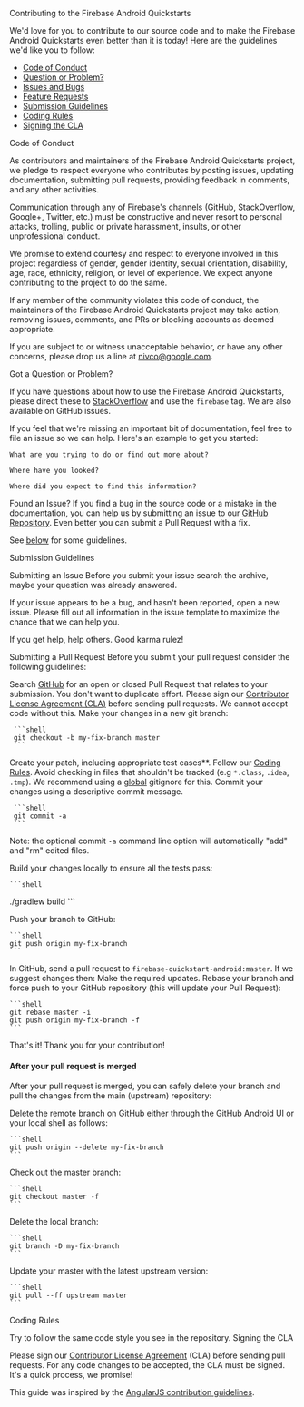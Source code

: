 Contributing to the Firebase Android Quickstarts

We'd love for you to contribute to our source code and to make the Firebase Android Quickstarts even better than it is today! Here are the guidelines we'd like you to follow:

 - [Code of Conduct](#coc)
 - [Question or Problem?](#question)
 - [Issues and Bugs](#issue)
 - [Feature Requests](#feature)
 - [Submission Guidelines](#submit)
 - [Coding Rules](rules)
 - [Signing the CLA](cla)

<a name="coc"></a> Code of Conduct

As contributors and maintainers of the Firebase Android Quickstarts project, we pledge to respect everyone who contributes by posting issues, updating documentation, submitting pull requests, providing feedback in comments, and any other activities.

Communication through any of Firebase's channels (GitHub, StackOverflow, Google+, Twitter, etc.) must be constructive and never resort to personal attacks, trolling, public or private harassment, insults, or other unprofessional conduct.

We promise to extend courtesy and respect to everyone involved in this project regardless of gender, gender identity, sexual orientation, disability, age, race, ethnicity, religion, or level of experience. We expect anyone contributing to the project to do the same.

If any member of the community violates this code of conduct, the maintainers of the Firebase  Android Quickstarts project may take action, removing issues, comments, and PRs or blocking accounts as deemed appropriate.

If you are subject to or witness unacceptable behavior, or have any other concerns, please drop us a line at nivco@google.com.

 <a name="question"></a> Got a Question or Problem?

If you have questions about how to use the Firebase Android Quickstarts, please direct these to [StackOverflow][stackoverflow] and use the `firebase` tag. We are also available on GitHub issues.

If you feel that we're missing an important bit of documentation, feel free to
file an issue so we can help. Here's an example to get you started:

```
What are you trying to do or find out more about?

Where have you looked?

Where did you expect to find this information?
```

<a name="issue"></a> Found an Issue?
If you find a bug in the source code or a mistake in the documentation, you can help us by
submitting an issue to our [GitHub Repository][github]. Even better you can submit a Pull Request
with a fix.

See [below](submit) for some guidelines.

<a name="submit"></a> Submission Guidelines

Submitting an Issue
Before you submit your issue search the archive, maybe your question was already answered.

If your issue appears to be a bug, and hasn't been reported, open a new issue.  Please fill out
all information in the issue template to maximize the chance that we can help you.

If you get help, help others. Good karma rulez!

Submitting a Pull Request
Before you submit your pull request consider the following guidelines:

Search [GitHub](https://github.com/firebase/firebase-quickstart-web/pulls) for an open or closed Pull Request
  that relates to your submission. You don't want to duplicate effort.
Please sign our [Contributor License Agreement (CLA)](cla) before sending pull
  requests. We cannot accept code without this.
Make your changes in a new git branch:

     ```shell
     git checkout -b my-fix-branch master
     ```

Create your patch, including appropriate test cases**.
Follow our [Coding Rules](#rules).
Avoid checking in files that shouldn't be tracked (e.g `*.class`, `.idea`, `.tmp`). We recommend using a [global](#global-gitignore) gitignore for this.
Commit your changes using a descriptive commit message.

     ```shell
     git commit -a
     ```
  Note: the optional commit `-a` command line option will automatically "add" and "rm" edited files.

Build your changes locally to ensure all the tests pass:

    ```shell
   ./gradlew build
    ```

Push your branch to GitHub:

    ```shell
    git push origin my-fix-branch
    ```

In GitHub, send a pull request to `firebase-quickstart-android:master`.
 If we suggest changes then:
  Make the required updates.
  Rebase your branch and force push to your GitHub repository (this will update your Pull Request):

    ```shell
    git rebase master -i
    git push origin my-fix-branch -f
    ```

That's it! Thank you for your contribution!

#### After your pull request is merged

After your pull request is merged, you can safely delete your branch and pull the changes
from the main (upstream) repository:

Delete the remote branch on GitHub either through the GitHub Android UI or your local shell as follows:

    ```shell
    git push origin --delete my-fix-branch
    ```

 Check out the master branch:

    ```shell
    git checkout master -f
    ```

Delete the local branch:

    ```shell
    git branch -D my-fix-branch
    ```

 Update your master with the latest upstream version:

    ```shell
    git pull --ff upstream master
    ```

<a name="rules"></a> Coding Rules

Try to follow the same code style you see in the repository.
 <a name="cla"></a> Signing the CLA

Please sign our [Contributor License Agreement][google-cla] (CLA) before sending pull requests. For any code
changes to be accepted, the CLA must be signed. It's a quick process, we promise!

This guide was inspired by the [AngularJS contribution guidelines](https://github.com/angular/angular.js/blob/master/CONTRIBUTING.md).

[github]: https://github.com/firebase/quickstart-android
[google-cla]: https://cla.developers.google.com
[stackoverflow]: http://stackoverflow.com/questions/tagged/firebase
[global-gitignore]: https://help.github.com/articles/ignoring-files/#create-a-global-gitignore
